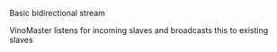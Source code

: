 Basic bidirectional stream

VinoMaster listens for incoming slaves and broadcasts 
this to existing slaves
